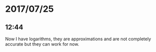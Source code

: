 # 2017/07/25

## 12:44

Now I have logarithms, they are approximations and are not completely accurate
but they can work for now.
